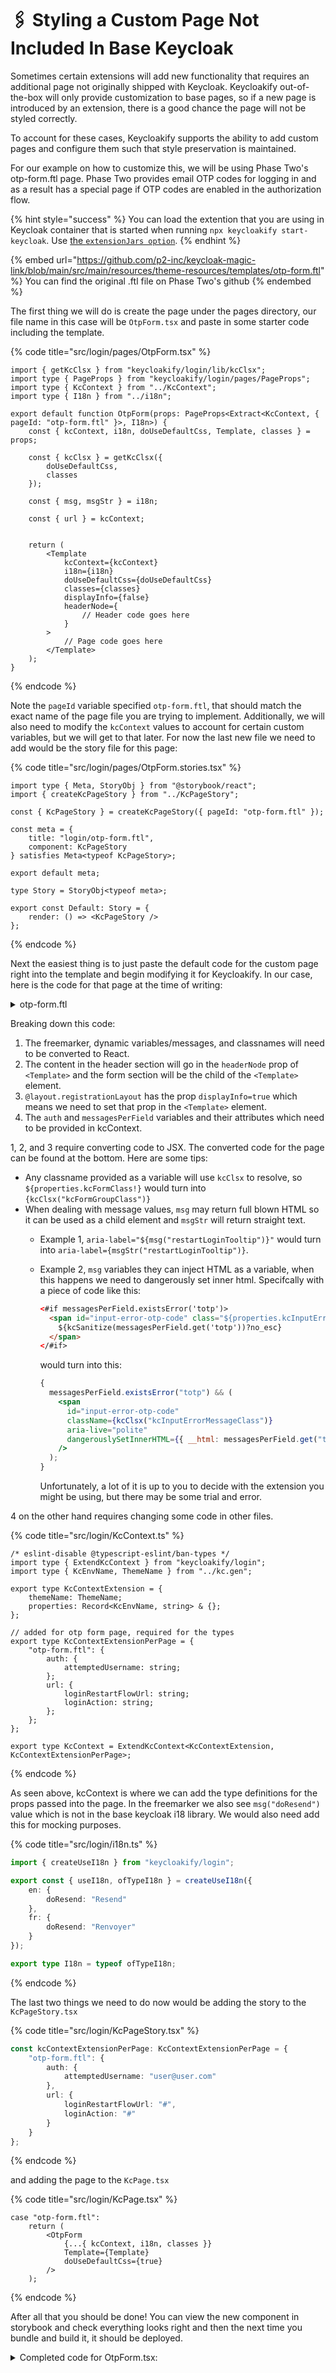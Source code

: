# 🖇️ Styling a Custom Page Not Included In Base Keycloak

Sometimes certain extensions will add new functionality that requires an additional page not originally shipped with Keycloak. Keycloakify out-of-the-box will only provide customization to base pages, so if a new page is introduced by an extension, there is a good chance the page will not be styled correctly.

To account for these cases, Keycloakify supports the ability to add custom pages and configure them such that style preservation is maintained.

For our example on how to customize this, we will be using Phase Two's otp-form.ftl page. Phase Two provides email OTP codes for logging in and as a result has a special page if OTP codes are enabled in the authorization flow. &#x20;

{% hint style="success" %}
You can load the extention that you are using in Keycloak container that is started when running `npx keycloakify start-keycloak`. Use [the `extensionJars option`](testing-your-theme/in-a-keycloak-docker-container.md).
{% endhint %}

{% embed url="https://github.com/p2-inc/keycloak-magic-link/blob/main/src/main/resources/theme-resources/templates/otp-form.ftl" %}
You can find the original .ftl file on Phase Two's github
{% endembed %}

The first thing we will do is create the page under the pages directory, our file name in this case will be `OtpForm.tsx` and paste in some starter code including the template.

{% code title="src/login/pages/OtpForm.tsx" %}
```tsx
import { getKcClsx } from "keycloakify/login/lib/kcClsx";
import type { PageProps } from "keycloakify/login/pages/PageProps";
import type { KcContext } from "../KcContext";
import type { I18n } from "../i18n";

export default function OtpForm(props: PageProps<Extract<KcContext, { pageId: "otp-form.ftl" }>, I18n>) {
    const { kcContext, i18n, doUseDefaultCss, Template, classes } = props;

    const { kcClsx } = getKcClsx({
        doUseDefaultCss,
        classes
    });

    const { msg, msgStr } = i18n;

    const { url } = kcContext;


    return (
        <Template
            kcContext={kcContext}
            i18n={i18n}
            doUseDefaultCss={doUseDefaultCss}
            classes={classes}
            displayInfo={false}
            headerNode={
                // Header code goes here
            }
        >
            // Page code goes here
        </Template>
    );
}
```
{% endcode %}

Note the `pageId` variable specified `otp-form.ftl`, that should match the exact name of the page file you are trying to implement. Additionally, we will also need to modify the `kcContext` values to account for certain custom variables, but we will get to that later. For now the last new file we need to add would be the story file for this page:

{% code title="src/login/pages/OtpForm.stories.tsx" %}
```tsx
import type { Meta, StoryObj } from "@storybook/react";
import { createKcPageStory } from "../KcPageStory";

const { KcPageStory } = createKcPageStory({ pageId: "otp-form.ftl" });

const meta = {
    title: "login/otp-form.ftl",
    component: KcPageStory
} satisfies Meta<typeof KcPageStory>;

export default meta;

type Story = StoryObj<typeof meta>;

export const Default: Story = {
    render: () => <KcPageStory />
};
```
{% endcode %}

Next the easiest thing is to just paste the default code for the custom page right into the template and begin modifying it for Keycloakify. In our case, here is the code for that page at the time of writing:

<details>

<summary>otp-form.ftl</summary>

```xml
<#import "template.ftl" as layout>
<@layout.registrationLayout displayInfo=true; section>
    <#if section = "title">
        ${msg("doLogIn")}

    <#elseif section = "header">
      <div id="kc-username" class="${properties.kcFormGroupClass!}">
        <label id="kc-attempted-username">${auth.attemptedUsername}</label>
        <a id="reset-login" href="${url.loginRestartFlowUrl}" aria-label="${msg("restartLoginTooltip")}">
          <div class="kc-login-tooltip">
            <i class="${properties.kcResetFlowIcon!}"></i>
            <span class="kc-tooltip-text">${msg("restartLoginTooltip")}</span>
          </div>
        </a>
      </div>

    <#elseif section = "form">
      <p>Enter access code</p>
      <form id="kc-otp-login-form" class="${properties.kcFormClass!}" action="${url.loginAction}" method="post">
        <div class="${properties.kcFormGroupClass!}">
          <div class="${properties.kcLabelWrapperClass!}">
            <label for="otp" class="${properties.kcLabelClass!}">${msg("loginOtpOneTime")}</label>
          </div>

          <div class="${properties.kcInputWrapperClass!}">
            <input id="otp" name="otp" autocomplete="off" type="text" class="${properties.kcInputClass!}" autofocus aria-invalid="<#if messagesPerField.existsError('totp')>true</#if>"/>
            <#if messagesPerField.existsError('totp')>
              <span id="input-error-otp-code" class="${properties.kcInputErrorMessageClass!}" aria-live="polite">${kcSanitize(messagesPerField.get('totp'))?no_esc}</span>
            </#if>
          </div>
        </div>

        <div class="${properties.kcFormGroupClass!}">
          <div id="kc-form-options" class="${properties.kcFormOptionsClass!}">
            <div class="${properties.kcFormOptionsWrapperClass!}">
            </div>
          </div>

          <div id="kc-form-buttons" class="${properties.kcFormButtonsClass!}">
            <input class="${properties.kcButtonClass!} ${properties.kcButtonPrimaryClass!} ${properties.kcButtonLargeClass!}" name="submit" id="kc-submit" type="submit" value="${msg("doSubmit")}" />
            <input class="${properties.kcButtonClass!} ${properties.kcButtonPrimaryClass!} ${properties.kcButtonLargeClass!}" name="resend" id="kc-resend" type="submit" value="${msg("doResend")}" />
          </div>
        </div>
      </form>
    </#if>
</@layout.registrationLayout>
```

</details>

Breaking down this code:

1. The freemarker, dynamic variables/messages, and classnames will need to be converted to React.
2. The content in the header section will go in the `headerNode` prop of `<Template>` and the form section will be the child of the `<Template>` element.
3. `@layout.registrationLayout` has the prop `displayInfo=true` which means we need to set that prop in the `<Template>` element.
4. The `auth` and `messagesPerField` variables and their attributes which need to be provided in kcContext.

1, 2, and 3 require converting code to JSX. The converted code for the page can be found at the bottom. Here are some tips:

* Any classname provided as a variable will use `kcClsx` to resolve, so `${properties.kcFormClass!}` would turn into `{kcClsx("kcFormGroupClass")}`
* When dealing with message values, `msg` may return full blown HTML so it can be used as a child element and `msgStr` will return straight text.
  * Example 1, `aria-label="${msg("restartLoginTooltip")}"` would turn into `aria-label={msgStr("restartLoginTooltip")}`.
  *   Example 2, `msg` variables they can inject HTML as a variable, when this happens we need to dangerously set inner html. Specifcally with a piece of code like this:

      ```html
      <#if messagesPerField.existsError('totp')>
        <span id="input-error-otp-code" class="${properties.kcInputErrorMessageClass!}" aria-live="polite">
          ${kcSanitize(messagesPerField.get('totp'))?no_esc}
        </span>
      </#if>
      ```

      would turn into this:

      ```jsx
      {
        messagesPerField.existsError("totp") && (
          <span
            id="input-error-otp-code"
            className={kcClsx("kcInputErrorMessageClass")}
            aria-live="polite"
            dangerouslySetInnerHTML={{ __html: messagesPerField.get("totp") }}
          />
        );
      }
      ```

      Unfortunately, a lot of it is up to you to decide with the extension you might be using, but there may be some trial and error.

4 on the other hand requires changing some code in other files.

{% code title="src/login/KcContext.ts" %}
```tsx
/* eslint-disable @typescript-eslint/ban-types */
import type { ExtendKcContext } from "keycloakify/login";
import type { KcEnvName, ThemeName } from "../kc.gen";

export type KcContextExtension = {
    themeName: ThemeName;
    properties: Record<KcEnvName, string> & {};
};

// added for otp form page, required for the types
export type KcContextExtensionPerPage = {
    "otp-form.ftl": {
        auth: {
            attemptedUsername: string;
        };
        url: {
            loginRestartFlowUrl: string;
            loginAction: string;
        };
    };
};

export type KcContext = ExtendKcContext<KcContextExtension, KcContextExtensionPerPage>;
```
{% endcode %}

As seen above, kcContext is where we can add the type definitions for the props passed into the page. In the freemarker we also see `msg("doResend")` value which is not in the base keycloak i18 library. We would also need add this for mocking purposes.

{% code title="src/login/i18n.ts" %}
```typescript
import { createUseI18n } from "keycloakify/login";

export const { useI18n, ofTypeI18n } = createUseI18n({
    en: {
        doResend: "Resend"
    },
    fr: {
        doResend: "Renvoyer"
    }
});

export type I18n = typeof ofTypeI18n;
```
{% endcode %}

The last two things we need to do now would be adding the story to the `KcPageStory.tsx`

{% code title="src/login/KcPageStory.tsx" %}
```typescript
const kcContextExtensionPerPage: KcContextExtensionPerPage = {
    "otp-form.ftl": {
        auth: {
            attemptedUsername: "user@user.com"
        },
        url: {
            loginRestartFlowUrl: "#",
            loginAction: "#"
        }
    }
};
```
{% endcode %}

and adding the page to the `KcPage.tsx`

{% code title="src/login/KcPage.tsx" %}
```tsx
case "otp-form.ftl":
    return (
        <OtpForm
            {...{ kcContext, i18n, classes }}
            Template={Template}
            doUseDefaultCss={true}
        />
    );
```
{% endcode %}

After all that you should be done! You can view the new component in storybook and check everything looks right and then the next time you bundle and build it, it should be deployed.

<details>

<summary>Completed code for OtpForm.tsx:</summary>

```JSX
import { getKcClsx } from "keycloakify/login/lib/kcClsx";
import type { PageProps } from "keycloakify/login/pages/PageProps";
import type { KcContext } from "../KcContext";
import type { I18n } from "../i18n";

export default function OtpForm(props: PageProps<Extract<KcContext, { pageId: "otp-form.ftl" }>, I18n>) {
    const { kcContext, i18n, doUseDefaultCss, Template, classes } = props;

    const { kcClsx } = getKcClsx({
        doUseDefaultCss,
        classes
    });

    const { msg, msgStr } = i18n;

    const { auth, url, messagesPerField } = kcContext;

    return (
        <Template
            kcContext={kcContext}
            i18n={i18n}
            doUseDefaultCss={doUseDefaultCss}
            classes={classes}
            displayInfo={false}
            headerNode={
                <div id="kc-username" className={kcClsx("kcFormGroupClass")} style={{ fontSize: "16px" }}>
                    <label id="kc-attempted-username">{auth.attemptedUsername}</label>
                    <a id="reset-login" href={url.loginRestartFlowUrl} aria-label={msgStr("restartLoginTooltip")}>
                        <div className="kc-login-tooltip">
                            <i className={kcClsx("kcResetFlowIcon")}></i>
                            <span className="kc-tooltip-text">{msg("restartLoginTooltip")}</span>
                        </div>
                    </a>
                </div>
            }
        >
            <p>Enter access code</p>
            <form id="kc-otp-login-form" className={kcClsx("kcFormClass")} action={url.loginAction} method="post">
                <div className={kcClsx("kcFormGroupClass")}>
                    <div className={kcClsx("kcLabelWrapperClass")}>
                        <label htmlFor="otp" className={kcClsx("kcLabelClass")}>
                            {msg("loginOtpOneTime")}
                        </label>
                    </div>

                    <div className={kcClsx("kcInputWrapperClass")}>
                        <input
                            id="otp"
                            name="otp"
                            autoComplete="off"
                            type="text"
                            className={kcClsx("kcInputClass")}
                            autoFocus
                            aria-invalid={messagesPerField.existsError("totp") ? "true" : undefined}
                        />
                        {messagesPerField.existsError("totp") && (
                            <span
                                id="input-error-otp-code"
                                className={kcClsx("kcInputErrorMessageClass")}
                                aria-live="polite"
                                dangerouslySetInnerHTML={{ __html: messagesPerField.get("totp") }}
                            />
                        )}
                    </div>
                </div>

                <div className={kcClsx("kcFormGroupClass")}>
                    <div id="kc-form-options" className={kcClsx("kcFormOptionsClass")}>
                        <div className={kcClsx("kcFormOptionsWrapperClass")} />
                    </div>

                    <div id="kc-form-buttons" className={kcClsx("kcFormButtonsClass")}>
                        <input
                            className={kcClsx("kcButtonClass", "kcButtonPrimaryClass", "kcButtonLargeClass")}
                            name="submit"
                            id="kc-submit"
                            type="submit"
                            value={msgStr("doSubmit")}
                        />
                        <input
                            className={kcClsx("kcButtonClass", "kcButtonPrimaryClass", "kcButtonLargeClass")}
                            name="resend"
                            id="kc-resend"
                            type="submit"
                            value={msgStr("doResend")}
                        />
                    </div>
                </div>
            </form>
        </Template>
    );
}
```

</details>
